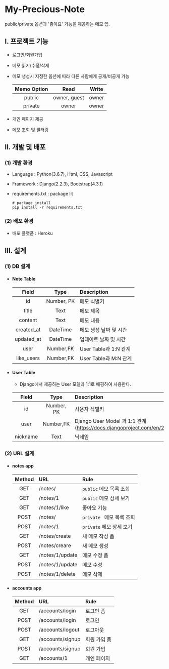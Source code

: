 # My-Precious-Note

public/private 옵션과 '좋아요' 기능을 제공하는 메모 앱.



## I. 프로젝트 기능

- 로그인/회원가입
- 메모 읽기/수정/삭제
- 메모 생성시 지정한 옵션에 따라 다른 사람에게 공개/비공개 가능

	| Memo Option | Read | Write |
	| :----: | :----: | :-----: |
	| public | owner, guest | owner |
	| private | owner | owner |


- 개인 페이지 제공
- 메모 조회 및 필터링



## II. 개발 및 배포

### (1) 개발 환경

- Language : Python(3.6.7), Html, CSS, Javascript

- Framework : Django(2.2.3), Bootstrap(4.3.1)

- requirements.txt : package lit

	```
	# package install
	pip install -r requirements.txt
	```



### (2) 배포 환경

- 배포 플랫폼 : Heroku



## III. 설계

### (1) DB 설계

- #### Note Table

  | Field | Type | Description |
  | :----: | :----: | :----- |
  | id | Number, PK | 메모 식별키 |
  | title | Text | 메모 제목 |
  | content | Text | 메모 내용 |
  | created_at | DateTime | 메모 생성 날짜 및 시간 |
  | updated_at | DateTime | 업데이트 날짜 및 시간 |
  | user | Number,FK | User Table과 1:N 관계 |
  | like_users | Number,FK | User Table과 M:N 관계 |


- #### User Table

  
  - Django에서 제공하는 User 모델과 1:1로 매핑하여 사용한다.
  
  
  | Field | Type | Description |
  | :----: | :----: | :----- |
  | id | Number, PK | 사용자 식별키 |
  | user | Number,FK | Django User Model 과 1:1 관계 <br />(https://docs.djangoproject.com/en/2.2/ref/contrib/auth/) |
  | nickname | Text | 닉네임 |



### (2) URL 설계

- #### notes app

	| Method | URL | Rule |
	| :----: | :---- | :----- |
	| GET | /notes/ | `public`  메모 목록 조회 |
	| GET | /notes/1 | `public`  메모 상세 보기 |
	| GET | /notes/1/like | 좋아요 기능 |
	| POST | /notes/ | `private `  메모 목록 조회 |
	| POST | /notes/1 | `private`  메모 상세 보기 |
	| GET | /notes/create | 새 메모 작성 폼 |
	| POST | /notes/creare | 새 메모 생성 |
	| GET | /notes/1/update | 메모 수정 폼 |
	| POST | /notes/1/update | 메모 수정 |
	| POST | /notes/1/delete | 메모 삭제 |


- #### accounts app

	| Method | URL              | Rule                       |
	| :----: | :--------------- | :------------------------- |
	|  GET   | /accounts/login  | 로그인 폼                  |
	|  POST  | /accounts/login  | 로그인                     |
	|  POST  | /accounts/logout | 로그아웃                   |
	|  GET   | /accounts/signup | 회원 가입 폼               |
	|  POST  | /accounts/signup | 회원 가입                  |
	|  GET   | /accounts/1      | 개인 페이지                |
